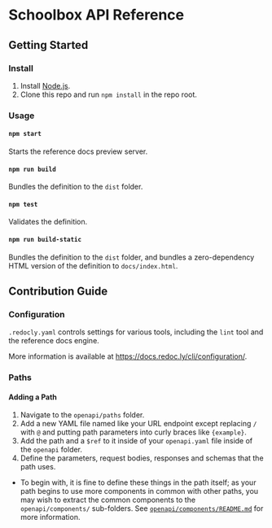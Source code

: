 # Schoolbox API Reference

## Getting Started

### Install

1. Install [Node.js](https://nodejs.org/).
2. Clone this repo and run `npm install` in the repo root.

### Usage

#### `npm start`
Starts the reference docs preview server.

#### `npm run build`
Bundles the definition to the `dist` folder.

#### `npm test`
Validates the definition.

#### `npm run build-static`
Bundles the definition to the `dist` folder, and bundles a zero-dependency HTML
version of the definition to `docs/index.html`.

## Contribution Guide

### Configuration

`.redocly.yaml` controls settings for various tools, including the `lint` tool
and the reference docs engine.

More information is available at https://docs.redoc.ly/cli/configuration/.


### Paths

#### Adding a Path

1. Navigate to the `openapi/paths` folder.
2. Add a new YAML file named like your URL endpoint except replacing `/` with `@` and putting path parameters into curly braces like `{example}`.
3. Add the path and a `$ref` to it inside of your `openapi.yaml` file inside of the `openapi` folder.
4. Define the parameters, request bodies, responses and schemas that the path
   uses.
  * To begin with, it is fine to define these things in the path itself; as your
    path begins to use more components in common with other paths, you may wish
    to extract the common components to the `openapi/components/` sub-folders.
    See [`openapi/components/README.md`](openapi/components/README.md) for more
    information.
